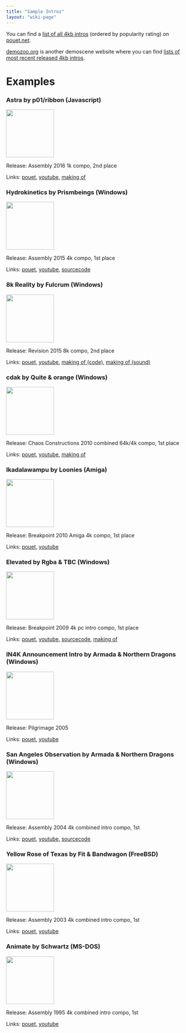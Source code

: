```yaml
---
title: "Sample Intros"
layout: "wiki-page"
---
```


You can find a [list of all 4kb intros](http://www.pouet.net/prodlist.php?type%5B0%5D=4k&order=thumbup) (ordered by popularity rating) on [pouet.net](http://pouet.net).

[demozoo.org](http://demozoo.org) is another demoscene website where you can find [lists of most recent released 4kb intros](https://demozoo.org/productions/?platform=&production_type=3&page=1&dir=desc).

# Examples

### Astra by p01/ribbon (Javascript)

<a href="http://www.pouet.net/prod.php?which=67907"><img src="http://content.pouet.net/files/screenshots/00067/00067907.png" height="130em" /></a>

Release: Assembly 2016 1k compo, 2nd place

Links: [pouet](http://www.pouet.net/prod.php?which=67907), [youtube](https://youtu.be/JOC7L91CxyU), [making of](http://www.p01.org/ASTRA/)

### Hydrokinetics by Prismbeings (Windows)

<a href="http://www.pouet.net/prod.php?which=66059"><img src="http://content.pouet.net/files/screenshots/00067/00067907.png" height="130em" /></a>

Release: Assembly 2015 4k compo, 1st place

Links: [pouet](http://www.pouet.net/prod.php?which=66059), [youtube](https://www.youtube.com/watch?v=7wLA0IVj7sA), [sourcecode](https://github.com/armak/Hydrokinetics)

### 8k Reality by Fulcrum (Windows)

<a href="http://www.pouet.net/prod.php?which=65412"><img src="http://content.pouet.net/files/screenshots/00065/00065412.jpg" height="130em" /></a>

Release: Revision 2015 8k compo, 2nd place

Links: [pouet](http://www.pouet.net/prod.php?which=65412), [youtube](https://www.youtube.com/watch?v=lI-yGc6Ixr0), [making of (code)](http://www.fulcrum-demo.org/2015/8k-reality/), [making of (sound)](http://elblancosdigitaldreams.blogspot.pt/2015/04/getting-real-pt-1-are-we-crazy.html)

### cdak by Quite & orange (Windows)

<a href="http://www.pouet.net/prod.php?which=55758"><img src="http://content.pouet.net/files/screenshots/00055/00055758.jpg" height="130em" /></a>

Release: Chaos Constructions 2010 combined 64k/4k compo, 1st place

Links: [pouet](http://www.pouet.net/prod.php?which=55758), [youtube](http://www.youtube.com/watch?v=RCh3Q08HMfs), [making of](http://www.pouet.net/topic.php?which=7909)

### Ikadalawampu by Loonies (Amiga)

<a href="http://www.pouet.net/prod.php?which=54561"><img src="http://content.pouet.net/files/screenshots/00054/00054561.jpg" height="130em" /></a>

Release: Breakpoint 2010 Amiga 4k compo, 1st place

Links: [pouet](http://www.pouet.net/prod.php?which=54561), [youtube](http://www.youtube.com/watch?v=FublQwmMYVk)

### Elevated by Rgba & TBC (Windows)

<a href="http://www.pouet.net/prod.php?which=63860"><img src="http://content.pouet.net/files/screenshots/00052/00052938.jpg" height="130em" /></a>

Release: Breakpoint 2009 4k pc intro compo, 1st place

Links: [pouet](http://www.pouet.net/prod.php?which=63860), [youtube](https://www.youtube.com/watch?v=jB0vBmiTr6o), [sourcecode](https://github.com/in4k/rgba_tbc_elevated_source), [making of](http://iquilezles.org/www/material/function2009/function2009.pdf) 

### IN4K Announcement Intro by Armada & Northern Dragons (Windows)

<a href="http://www.pouet.net/prod.php?which=19068"><img src="http://content.pouet.net/files/screenshots/00019/00019068.png" height="130em" /></a>

Release: Pilgrimage 2005

Links: [pouet](http://www.pouet.net/prod.php?which=19068), [youtube](https://www.youtube.com/watch?v=kv3etzfovWo)

### San Angeles Observation by Armada & Northern Dragons (Windows)

<a href="http://www.pouet.net/prod.php?which=13020"><img src="http://content.pouet.net/files/screenshots/00013/00013020.jpg" height="130em" /></a>

Release: Assembly 2004 4k combined intro compo, 1st

Links: [pouet](http://www.pouet.net/prod.php?which=13020), [youtube](http://youtu.be/vyPpYafz__k), [sourcecode](https://github.com/in4k/angeles-ogles_source)

### Yellow Rose of Texas by Fit & Bandwagon (FreeBSD)

<a href="http://www.pouet.net/prod.php?which=10562"><img src="http://content.pouet.net/files/screenshots/00010/00010562.gif" height="130em" /></a>

Release: Assembly 2003 4k combined intro compo, 1st

Links: [pouet](http://www.pouet.net/prod.php?which=10562), [youtube](http://www.youtube.com/watch?v=tadjLSEjsYk&fmt=22)


### Animate by Schwartz (MS-DOS)

<a href="http://www.pouet.net/prod.php?which=28592"><img src="http://content.pouet.net/files/screenshots/00002/00002859.gif" height="130em" /></a>

Release: Assembly 1995 4k combined intro compo, 1st

Links: [pouet](http://www.pouet.net/prod.php?which=2859), [youtube](https://www.youtube.com/watch?v=Lij1WjjjNw8)
